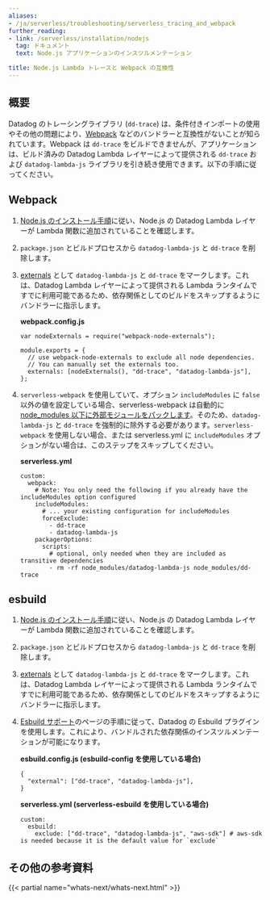 ```yaml
---
aliases:
- /ja/serverless/troubleshooting/serverless_tracing_and_webpack
further_reading:
- link: /serverless/installation/nodejs
  tag: ドキュメント
  text: Node.js アプリケーションのインスツルメンテーション

title: Node.js Lambda トレースと Webpack の互換性
---
```


## 概要

Datadog のトレーシングライブラリ (`dd-trace`) は、条件付きインポートの使用やその他の問題により、[Webpack][1] などのバンドラーと互換性がないことが知られています。Webpack は `dd-trace` をビルドできませんが、アプリケーションは、ビルド済みの Datadog Lambda レイヤーによって提供される `dd-trace` および `datadog-lambda-js` ライブラリを引き続き使用できます。以下の手順に従ってください。

## Webpack
1. [Node.js のインストール手順][2]に従い、Node.js の Datadog Lambda レイヤーが Lambda 関数に追加されていることを確認します。
2. `package.json` とビルドプロセスから `datadog-lambda-js` と `dd-trace` を削除します。
3. [externals][3] として `datadog-lambda-js` と `dd-trace` をマークします。これは、Datadog Lambda レイヤーによって提供される Lambda ランタイムですでに利用可能であるため、依存関係としてのビルドをスキップするようにバンドラーに指示します。

    **webpack.config.js**

    ```
    var nodeExternals = require("webpack-node-externals");

    module.exports = {
      // use webpack-node-externals to exclude all node dependencies.
      // You can manually set the externals too.
      externals: [nodeExternals(), "dd-trace", "datadog-lambda-js"],
    };
    ```

4. `serverless-webpack` を使用していて、オプション `includeModules` に `false` 以外の値を設定している場合、serverless-webpack は自動的に [node_modules 以下に外部モジュールをパックします][5]。そのため、`datadog-lambda-js` と `dd-trace` を強制的に除外する必要があります。`serverless-webpack` を使用しない場合、または serverless.yml に `includeModules` オプションがない場合は、このステップをスキップしてください。

    **serverless.yml**

    ```
    custom:
      webpack:
        # Note: You only need the following if you already have the includeModules option configured
        includeModules:
          # ... your existing configuration for includeModules
          forceExclude:
            - dd-trace
            - datadog-lambda-js
        packagerOptions:
          scripts:
            # optional, only needed when they are included as transitive dependencies
            - rm -rf node_modules/datadog-lambda-js node_modules/dd-trace
    ```

## esbuild
1. [Node.js のインストール手順][2]に従い、Node.js の Datadog Lambda レイヤーが Lambda 関数に追加されていることを確認します。
2. `package.json` とビルドプロセスから `datadog-lambda-js` と `dd-trace` を削除します。
3. [externals][4] として `datadog-lambda-js` と `dd-trace` をマークします。これは、Datadog Lambda レイヤーによって提供される Lambda ランタイムですでに利用可能であるため、依存関係としてのビルドをスキップするようにバンドラーに指示します。
4. [Esbuild サポート][6]のページの手順に従って、Datadog の Esbuild プラグインを使用します。これにより、バンドルされた依存関係のインスツルメンテーションが可能になります。

    **esbuild.config.js (esbuild-config を使用している場合)**

    ```
    {
      "external": ["dd-trace", "datadog-lambda-js"],
    }
    ```

    **serverless.yml (serverless-esbuild を使用している場合)**

    ```
    custom:
      esbuild:
        exclude: ["dd-trace", "datadog-lambda-js", "aws-sdk"] # aws-sdk is needed because it is the default value for `exclude`
    ```

## その他の参考資料

{{< partial name="whats-next/whats-next.html" >}}

[1]: https://webpack.js.org
[2]: /ja/serverless/installation/nodejs
[3]: https://webpack.js.org/configuration/externals/
[4]: https://esbuild.github.io/api/#external
[5]: https://github.com/serverless-heaven/serverless-webpack#node-modules--externals
[6]: /ja/tracing/trace_collection/dd_libraries/nodejs/?tab=containers#esbuild-support
